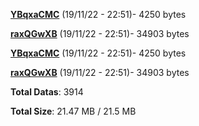 [**YBqxaCMC**](/data/YBqxaCMC.txt) (19/11/22 - 22:51)- 4250 bytes

[**raxQGwXB**](/data/raxQGwXB.txt) (19/11/22 - 22:51)- 34903 bytes

[**YBqxaCMC**](/data/YBqxaCMC.txt) (19/11/22 - 22:51)- 4250 bytes

[**raxQGwXB**](/data/raxQGwXB.txt) (19/11/22 - 22:51)- 34903 bytes

**Total Datas**: 3914

**Total Size**: 21.47 MB / 21.5 MB